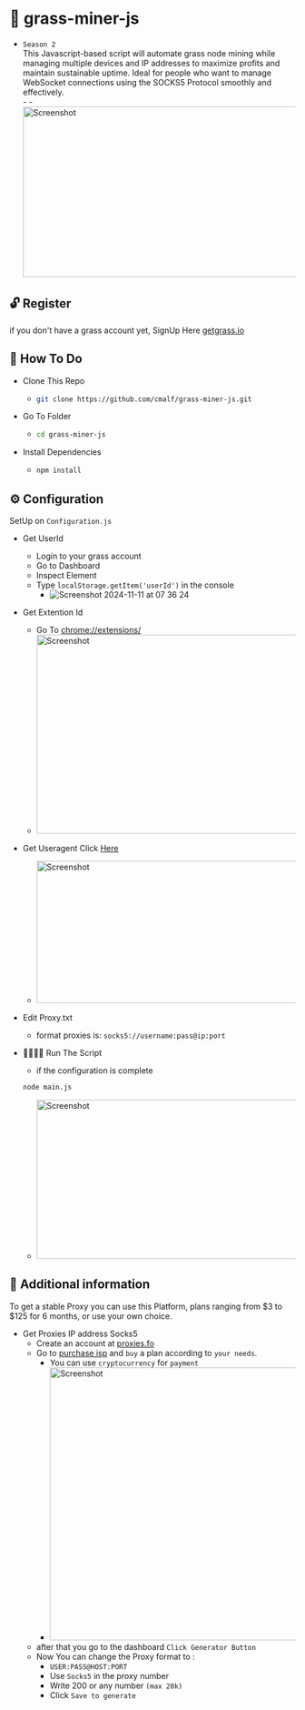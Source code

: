 # 🌱 grass-miner-js
- `Season 2` <br>
This Javascript-based script will automate grass node mining while managing multiple devices and IP addresses to maximize profits and maintain sustainable uptime. Ideal for people who want to manage WebSocket connections using the SOCKS5 Protocol smoothly and effectively. <br>
                -
                  - <img src="https://github.com/user-attachments/assets/139f163e-f202-4621-a6fb-39d9c1f2f388" width="600" height="300" alt="Screenshot">


## 🔓 Register 
if you don't have a grass account yet, SignUp Here [getgrass.io](https://app.getgrass.io/register/?referralCode=wDYQ8wpucFyJaAU)

## 🤔 How To Do
- Clone This Repo
  - ```bash
    git clone https://github.com/cmalf/grass-miner-js.git
    ```
- Go To Folder
  - ```bash
    cd grass-miner-js
    ```
- Install Dependencies
  - ```bash
    npm install
    ```
## ⚙️ Configuration

SetUp on `Configuration.js`

- Get UserId
  - Login to your grass account
  - Go to Dashboard
  - Inspect Element
  - Type `localStorage.getItem('userId')` in the console
    - ![Screenshot 2024-11-11 at 07 36 24](https://github.com/user-attachments/assets/6fd576ab-b730-473a-8072-2cdb1a54df4e)
- Get Extention Id
  - Go To [chrome://extensions/](chrome://extensions/)
  - <img src="https://github.com/user-attachments/assets/58c8116c-3e99-43c7-be4a-0849c0428d37" width="650" height="350" alt="Screenshot">
- Get Useragent Click [Here](https://ipchicken.com/)
  - <img src="https://github.com/user-attachments/assets/8b64ab22-d308-4ee5-854d-58ac275768fb" width="650" height="250" alt="Screenshot">

- Edit Proxy.txt
  - format proxies is: `socks5://username:pass@ip:port`

- 🏃🏻‍♂️‍➡️ Run The Script
  - if the configuration is complete
  ```bash
  node main.js
  ```
  - <img src="https://github.com/user-attachments/assets/279974dd-5a14-4cef-b968-64d7bb2977bb" width="600" height="280" alt="Screenshot">

## 📢 Additional information

  To get a stable Proxy you can use this Platform, plans ranging from $3 to $125 for 6 months, or use your own choice.
  
- Get Proxies IP address Socks5
  - Create an account at [proxies.fo](https://app.proxies.fo/ref/8b1abd0f-c734-1602-5985-612caedf4c7b)
  - Go to [purchase isp](https://app.proxies.fo/purchase/isp)  and `buy` a plan according to `your needs`.
    - You can use `cryptocurrency` for `payment` 
    - <img src="https://github.com/user-attachments/assets/18f24ed1-cfc6-4141-addb-07e009c7226b" width="720" height="480" alt="Screenshot">
  - after that you go to the dashboard `Click Generator Button`
  - Now You can change the Proxy format to :
     - `USER:PASS@HOST:PORT`
     - Use `Socks5` in the proxy number
     - Write 200 or any number `(max 20k)`
     - Click `Save to generate`



